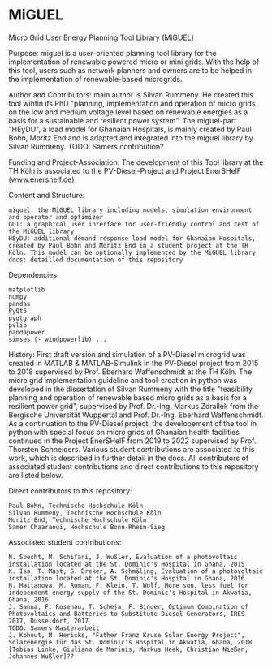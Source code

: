 # MiGUEL

Micro Grid User Energy Planning Tool Library (MiGUEL)

Purpose: miguel is a user-oriented planning tool library for the implementation of renewable powered micro or mini grids. With the help of this tool, users such as network planners and owners are to be helped in the implementation of renewable-based microgrids.

Author and Contributors: main author is Silvan Rummeny. He created this tool wihtin its PhD "planning, implementation and operation of micro grids on the low and medium voltage level based on renewable energies as a basis for a sustainable and resilient power system". The miguel-part "HEyDU", a load model for Ghanaian Hospitals, is mainly created by Paul Bohn, Moritz End and is adapted and integrated into the miguel library by Silvan Rummeny. TODO: Samers contribution?

Funding and Project-Association: The development of this Tool library at the TH Köln is associated to the PV-Diesel-Project and Project EnerSHelF (www.enershelf.de)

Content and Structure:

    miguel: the MiGUEL library including models, simulation environment and operator and optimizer
    GUI: a graphical user interface for user-friendly control and test of the MiGUEL library
    HEyDU: additional demand response load model for Ghanaian Hospitals, created by Paul Bohn and Moritz End in a student project at the TH Köln. This model can be optionally implemented by the MiGUEL library
    docs: detailled documentation of this repository

Dependencies:

    matplotlib
    numpy
    pandas
    PyQt5
    pyqtgraph
    pvlib
    pandapower
    simses (- windpowerlib) ...

History: First draft version and simulation of a PV-Diesel microgrid was created in MATLAB & MATLAB-Simulink in the PV-Diesel project from 2015 to 2018 supervised by Prof. Eberhard Waffenschmidt at the TH Köln. The micro grid implementation guideline and tool-creation in python was developed in the dissertation of Silvan Rummeny with the title "feasibility, planning and operation of renewable based micro grids as a basis for a resilient power grid", supervised by Prof. Dr.-Ing. Markus Zdrallek from the Bergische Universität Wuppertal and Prof. Dr.-Ing. Eberhard Waffenschmidt. As a continuation to the PV-Diesel project, the developement of the tool in python with special focus on micro grids of Ghanaian health facilities continued in the Project EnerSHelF from 2019 to 2022 supervised by Prof. Thorsten Schneiders. Various student contributions are associated to this work, which is described in further detail in the docs. All contributors of associated student contributions and direct contributions to this repository are listed below.

Direct contributors to this repository:

    Paul Bohn, Technische Hochschule Köln
    Silvan Rummeny, Technische Hochschule Köln
    Moritz End, Technische Hochschule Köln
    Samer Chaaraoui, Hochschule Bonn-Rhein-Sieg

Associated student contributions:

    N. Specht, M. Schifani, J. Wußler, Evaluation of a photovoltaic installation located at the St. Dominic's Hospital in Ghana, 2015
    K. Isa, T. Mast, S. Breker, A. Schmäling, Evaluation of a photovoltaic installation located at the St. Dominic's Hospital in Ghana, 2016
    N. Maitanova, M. Roman, F. Klein, T. Wolf, More sun, less fuel for independent energy supply of the St. Dominic's Hospital in Akwatia, Ghana, 2016
    J. Sanna, F. Rosenau, T. Scheja, F. Binder, Optimum Combination of Photovoltaics and Batteries to Substitute Diesel Generators, IRES 2017, Düsseldorf, 2017
    TODO: Samers Masterarbeit
    J. Kohout, M. Hericks, "Father Franz Kruse Solar Energy Project", Solarenergie für das St. Dominic's Hospital in Akwatia, Ghana, 2018
    [Tobias Linke, Giuliano de Marinis, Markus Heek, Christian Nießen, Johannes Wußler]??

